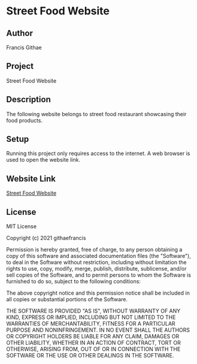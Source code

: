 # Street Food Website

## Author

Francis Githae

## Project

Street Food Website

## Description

The following website belongs to street food restaurant showcasing their food products.

## Setup

Running this project only requires access to the internet. A web browser is used to open the website link.

## Website Link

[Street Food Website](https://githaefrancis.github.io/street-food-website)

## License

<p>MIT License

Copyright (c) 2021 githaefrancis

Permission is hereby granted, free of charge, to any person obtaining a copy
of this software and associated documentation files (the "Software"), to deal
in the Software without restriction, including without limitation the rights
to use, copy, modify, merge, publish, distribute, sublicense, and/or sell
copies of the Software, and to permit persons to whom the Software is
furnished to do so, subject to the following conditions:

The above copyright notice and this permission notice shall be included in all
copies or substantial portions of the Software.

THE SOFTWARE IS PROVIDED "AS IS", WITHOUT WARRANTY OF ANY KIND, EXPRESS OR
IMPLIED, INCLUDING BUT NOT LIMITED TO THE WARRANTIES OF MERCHANTABILITY,
FITNESS FOR A PARTICULAR PURPOSE AND NONINFRINGEMENT. IN NO EVENT SHALL THE
AUTHORS OR COPYRIGHT HOLDERS BE LIABLE FOR ANY CLAIM, DAMAGES OR OTHER
LIABILITY, WHETHER IN AN ACTION OF CONTRACT, TORT OR OTHERWISE, ARISING FROM,
OUT OF OR IN CONNECTION WITH THE SOFTWARE OR THE USE OR OTHER DEALINGS IN THE
SOFTWARE.

</p>

